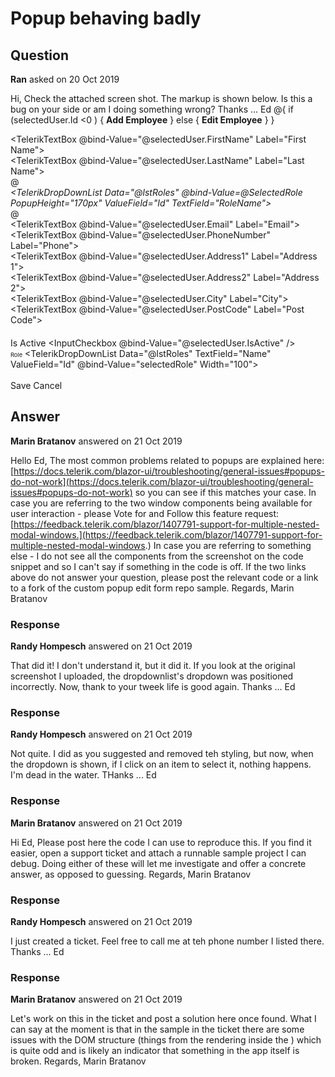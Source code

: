 # Popup behaving badly

## Question

**Ran** asked on 20 Oct 2019

Hi, Check the attached screen shot. The markup is shown below. Is this a bug on your side or am I doing something wrong? Thanks ... Ed <TelerikWindow Visible="@(selectedUser !=null)" Modal="true"> <WindowTitle> @{ if (selectedUser.Id <0 ) { <strong>Add Employee</strong> } else { <strong>Edit Employee</strong> } } </WindowTitle> <WindowContent> <EditForm Model="@selectedUser" OnValidSubmit="@Save"> <DataAnnotationsValidator /> <div class="form-row"> <div class="col"> <TelerikTextBox @bind-Value="@selectedUser.FirstName" Label="First Name"></TelerikTextBox> </div> <div class="col"> <TelerikTextBox @bind-Value="@selectedUser.LastName" Label="Last Name"></TelerikTextBox> </div> </div> @*<div class="form-row"> <div class="col"> <TelerikDropDownList Data="@lstRoles" @bind-Value=@SelectedRole PopupHeight="170px" ValueField="Id" TextField="RoleName"> </TelerikDropDownList> </div> </div>*@<div class="form-row"> <div class="col"> <TelerikTextBox @bind-Value="@selectedUser.Email" Label="Email"></TelerikTextBox> </div> <div class="col"> <TelerikTextBox @bind-Value="@selectedUser.PhoneNumber" Label="Phone"></TelerikTextBox> </div> </div> <div class="form-row"> <div class="col"> <TelerikTextBox @bind-Value="@selectedUser.Address1" Label="Address 1"></TelerikTextBox> </div> <div class="col"> <TelerikTextBox @bind-Value="@selectedUser.Address2" Label="Address 2"></TelerikTextBox> </div> </div> <div class="form-row"> <div class="col"> <TelerikTextBox @bind-Value="@selectedUser.City" Label="City"></TelerikTextBox> </div> <div class="col"> <TelerikTextBox @bind-Value="@selectedUser.PostCode" Label="Post Code"></TelerikTextBox> </div> </div> <div class="form-row"> <div class="col"> <div style="margin-top:20px;"> Is Active <InputCheckbox @bind-Value="@selectedUser.IsActive" /> </div> </div> <div class="col"> <span class="k-label" style="font-size:7pt">Role</span> <TelerikDropDownList Data="@lstRoles" TextField="Name" ValueField="Id" @bind-Value="selectedRole" Width="100"> </TelerikDropDownList> </div> </div> <div class="form-row"> <br /> <ValidationSummary /> <TelerikButton Class="mt-2" Icon="save" Primary="true" ButtonType="@ButtonType.Submit">Save</TelerikButton> <TelerikButton Class="mt-2" Icon="cancel" OnClick="@ClearSelection" ButtonType="@ButtonType.Button">Cancel</TelerikButton> </div> </EditForm> </WindowContent> </TelerikWindow>

## Answer

**Marin Bratanov** answered on 21 Oct 2019

Hello Ed, The most common problems related to popups are explained here: [https://docs.telerik.com/blazor-ui/troubleshooting/general-issues#popups-do-not-work](https://docs.telerik.com/blazor-ui/troubleshooting/general-issues#popups-do-not-work) so you can see if this matches your case. In case you are referring to the two window components being available for user interaction - please Vote for and Follow this feature request: [https://feedback.telerik.com/blazor/1407791-support-for-multiple-nested-modal-windows.](https://feedback.telerik.com/blazor/1407791-support-for-multiple-nested-modal-windows.) In case you are referring to something else - I do not see all the components from the screenshot on the code snippet and so I can't say if something in the code is off. If the two links above do not answer your question, please post the relevant code or a link to a fork of the custom popup edit form repo sample. Regards, Marin Bratanov

### Response

**Randy Hompesch** answered on 21 Oct 2019

That did it! I don't understand it, but it did it. If you look at the original screenshot I uploaded, the dropdownlist's dropdown was positioned incorrectly. Now, thank to your tweek life is good again. Thanks ... Ed

### Response

**Randy Hompesch** answered on 21 Oct 2019

Not quite. I did as you suggested and removed teh styling, but now, when the dropdown is shown, if I click on an item to select it, nothing happens. I'm dead in the water. THanks ... Ed

### Response

**Marin Bratanov** answered on 21 Oct 2019

Hi Ed, Please post here the code I can use to reproduce this. If you find it easier, open a support ticket and attach a runnable sample project I can debug. Doing either of these will let me investigate and offer a concrete answer, as opposed to guessing. Regards, Marin Bratanov

### Response

**Randy Hompesch** answered on 21 Oct 2019

I just created a ticket. Feel free to call me at teh phone number I listed there. Thanks ... Ed

### Response

**Marin Bratanov** answered on 21 Oct 2019

Let's work on this in the ticket and post a solution here once found. What I can say at the moment is that in the sample in the ticket there are some issues with the DOM structure (things from the <head> rendering inside the <app>) which is quite odd and is likely an indicator that something in the app itself is broken. Regards, Marin Bratanov
